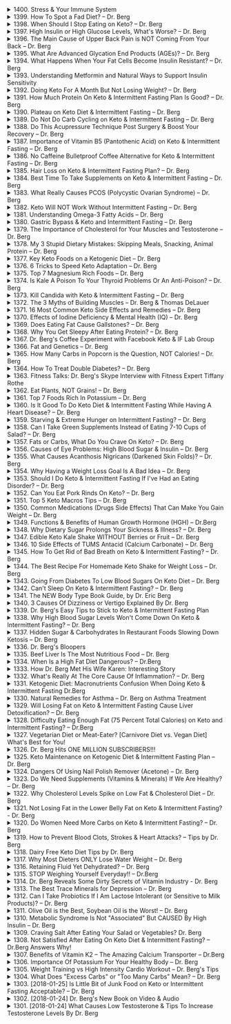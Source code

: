 <details>
<summary>1400. Stress & Your Immune System</summary><br>

<a href="https://www.youtube.com/watch?v=XTnnqZCRfBQ" target="_blank">
    <img src="https://img.youtube.com/vi/XTnnqZCRfBQ/maxresdefault.jpg" 
        alt="[Youtube]" width="200">
</a>


</details>

<details>
<summary>1399. How To Spot a Fad Diet? – Dr. Berg</summary><br>

<a href="https://www.youtube.com/watch?v=K--NZDSZs1o" target="_blank">
    <img src="https://img.youtube.com/vi/K--NZDSZs1o/maxresdefault.jpg" 
        alt="[Youtube]" width="200">
</a>


</details>

<details>
<summary>1398. When Should I Stop Eating on Keto? – Dr. Berg</summary><br>

<a href="https://www.youtube.com/watch?v=J77zqK2CkLk" target="_blank">
    <img src="https://img.youtube.com/vi/J77zqK2CkLk/maxresdefault.jpg" 
        alt="[Youtube]" width="200">
</a>


</details>

<details>
<summary>1397. High Insulin or High Glucose Levels, What's Worse? – Dr. Berg</summary><br>

<a href="https://www.youtube.com/watch?v=e9B4D7GBHNE" target="_blank">
    <img src="https://img.youtube.com/vi/e9B4D7GBHNE/maxresdefault.jpg" 
        alt="[Youtube]" width="200">
</a>


</details>

<details>
<summary>1396. The Main Cause of Upper Back Pain is NOT Coming From Your Back – Dr. Berg</summary><br>

<a href="https://www.youtube.com/watch?v=NX0YkXzplAk" target="_blank">
    <img src="https://img.youtube.com/vi/NX0YkXzplAk/maxresdefault.jpg" 
        alt="[Youtube]" width="200">
</a>


</details>

<details>
<summary>1395. What Are Advanced Glycation End Products (AGEs)? – Dr. Berg</summary><br>

<a href="https://www.youtube.com/watch?v=oZuK8ajA5iE" target="_blank">
    <img src="https://img.youtube.com/vi/oZuK8ajA5iE/maxresdefault.jpg" 
        alt="[Youtube]" width="200">
</a>


</details>

<details>
<summary>1394. What Happens When Your Fat Cells Become Insulin Resistant? – Dr. Berg</summary><br>

<a href="https://www.youtube.com/watch?v=pYJPna_oEwc" target="_blank">
    <img src="https://img.youtube.com/vi/pYJPna_oEwc/maxresdefault.jpg" 
        alt="[Youtube]" width="200">
</a>


</details>

<details>
<summary>1393. Understanding Metformin and Natural Ways to Support Insulin Sensitivity</summary><br>

<a href="https://www.youtube.com/watch?v=L2ZNvl1saLY" target="_blank">
    <img src="https://img.youtube.com/vi/L2ZNvl1saLY/maxresdefault.jpg" 
        alt="[Youtube]" width="200">
</a>


</details>

<details>
<summary>1392. Doing Keto For A Month But Not Losing Weight? – Dr. Berg</summary><br>

<a href="https://www.youtube.com/watch?v=67Ty4UjIwJ4" target="_blank">
    <img src="https://img.youtube.com/vi/67Ty4UjIwJ4/maxresdefault.jpg" 
        alt="[Youtube]" width="200">
</a>


</details>

<details>
<summary>1391. How Much Protein On Keto & Intermittent Fasting Plan Is Good? – Dr. Berg</summary><br>

<a href="https://www.youtube.com/watch?v=bLGlP8T7zU0" target="_blank">
    <img src="https://img.youtube.com/vi/bLGlP8T7zU0/maxresdefault.jpg" 
        alt="[Youtube]" width="200">
</a>


</details>

<details>
<summary>1390. Plateau on Keto Diet & Intermittent Fasting – Dr. Berg</summary><br>

<a href="https://www.youtube.com/watch?v=Vlc8XOv35EI" target="_blank">
    <img src="https://img.youtube.com/vi/Vlc8XOv35EI/maxresdefault.jpg" 
        alt="[Youtube]" width="200">
</a>


</details>

<details>
<summary>1389. Do Not Do Carb Cycling on Keto & Intermittent Fasting – Dr. Berg</summary><br>

<a href="https://www.youtube.com/watch?v=ou1PJ3Nv6Lc" target="_blank">
    <img src="https://img.youtube.com/vi/ou1PJ3Nv6Lc/maxresdefault.jpg" 
        alt="[Youtube]" width="200">
</a>


</details>

<details>
<summary>1388. Do This Acupressure Technique Post Surgery & Boost Your Recovery – Dr. Berg</summary><br>

<a href="https://www.youtube.com/watch?v=eh-a8BiYfLo" target="_blank">
    <img src="https://img.youtube.com/vi/eh-a8BiYfLo/maxresdefault.jpg" 
        alt="[Youtube]" width="200">
</a>


</details>

<details>
<summary>1387. Importance of Vitamin B5 (Pantothenic Acid) on Keto & Intermittent Fasting – Dr. Berg</summary><br>

<a href="https://www.youtube.com/watch?v=nl1KZ4hfruI" target="_blank">
    <img src="https://img.youtube.com/vi/nl1KZ4hfruI/maxresdefault.jpg" 
        alt="[Youtube]" width="200">
</a>


</details>

<details>
<summary>1386. No Caffeine Bulletproof Coffee Alternative for Keto & Intermittent Fasting – Dr. Berg</summary><br>

<a href="https://www.youtube.com/watch?v=IBnOEjtkqY4" target="_blank">
    <img src="https://img.youtube.com/vi/IBnOEjtkqY4/maxresdefault.jpg" 
        alt="[Youtube]" width="200">
</a>


</details>

<details>
<summary>1385. Hair Loss on Keto & Intermittent Fasting Plan? – Dr. Berg</summary><br>

<a href="https://www.youtube.com/watch?v=ufnFuwB7aCA" target="_blank">
    <img src="https://img.youtube.com/vi/ufnFuwB7aCA/maxresdefault.jpg" 
        alt="[Youtube]" width="200">
</a>


</details>

<details>
<summary>1384. Best Time To Take Supplements on Keto & Intermittent Fasting – Dr. Berg</summary><br>

<a href="https://www.youtube.com/watch?v=8Lt7Hm8dd3Y" target="_blank">
    <img src="https://img.youtube.com/vi/8Lt7Hm8dd3Y/maxresdefault.jpg" 
        alt="[Youtube]" width="200">
</a>


</details>

<details>
<summary>1383. What Really Causes PCOS (Polycystic Ovarian Syndrome) – Dr. Berg</summary><br>

<a href="https://www.youtube.com/watch?v=mpM-5BtUg6Q" target="_blank">
    <img src="https://img.youtube.com/vi/mpM-5BtUg6Q/maxresdefault.jpg" 
        alt="[Youtube]" width="200">
</a>


</details>

<details>
<summary>1382. Keto Will NOT Work Without Intermittent Fasting – Dr. Berg</summary><br>

<a href="https://www.youtube.com/watch?v=HkOWHV2GpAk" target="_blank">
    <img src="https://img.youtube.com/vi/HkOWHV2GpAk/maxresdefault.jpg" 
        alt="[Youtube]" width="200">
</a>


</details>

<details>
<summary>1381. Understanding Omega-3 Fatty Acids – Dr. Berg</summary><br>

<a href="https://www.youtube.com/watch?v=5aQjULjyFpY" target="_blank">
    <img src="https://img.youtube.com/vi/5aQjULjyFpY/maxresdefault.jpg" 
        alt="[Youtube]" width="200">
</a>


</details>

<details>
<summary>1380. Gastric Bypass & Keto and Intermittent Fasting – Dr. Berg</summary><br>

<a href="https://www.youtube.com/watch?v=Wr8S_DCeD2w" target="_blank">
    <img src="https://img.youtube.com/vi/Wr8S_DCeD2w/maxresdefault.jpg" 
        alt="[Youtube]" width="200">
</a>


</details>

<details>
<summary>1379. The Importance of Cholesterol for Your Muscles and Testosterone – Dr. Berg</summary><br>

<a href="https://www.youtube.com/watch?v=X35o4V27JBY" target="_blank">
    <img src="https://img.youtube.com/vi/X35o4V27JBY/maxresdefault.jpg" 
        alt="[Youtube]" width="200">
</a>


</details>

<details>
<summary>1378. My 3 Stupid Dietary Mistakes: Skipping Meals, Snacking, Animal Protein – Dr. Berg</summary><br>

<a href="https://www.youtube.com/watch?v=xC2ImFM-3Og" target="_blank">
    <img src="https://img.youtube.com/vi/xC2ImFM-3Og/maxresdefault.jpg" 
        alt="[Youtube]" width="200">
</a>


</details>

<details>
<summary>1377. Key Keto Foods on a Ketogenic Diet – Dr. Berg</summary><br>

<a href="https://www.youtube.com/watch?v=A88BLnhj9Fk" target="_blank">
    <img src="https://img.youtube.com/vi/A88BLnhj9Fk/maxresdefault.jpg" 
        alt="[Youtube]" width="200">
</a>


</details>

<details>
<summary>1376. 6 Tricks to Speed Keto Adaptation – Dr. Berg</summary><br>

<a href="https://www.youtube.com/watch?v=Hgn14XgT2to" target="_blank">
    <img src="https://img.youtube.com/vi/Hgn14XgT2to/maxresdefault.jpg" 
        alt="[Youtube]" width="200">
</a>


</details>

<details>
<summary>1375. Top 7 Magnesium Rich Foods – Dr. Berg</summary><br>

<a href="https://www.youtube.com/watch?v=uwYj50FR8NM" target="_blank">
    <img src="https://img.youtube.com/vi/uwYj50FR8NM/maxresdefault.jpg" 
        alt="[Youtube]" width="200">
</a>


</details>

<details>
<summary>1374. Is Kale A Poison To Your Thyroid Problems Or An Anti-Poison? – Dr. Berg</summary><br>

<a href="https://www.youtube.com/watch?v=2Q8X2W4Lpeg" target="_blank">
    <img src="https://img.youtube.com/vi/2Q8X2W4Lpeg/maxresdefault.jpg" 
        alt="[Youtube]" width="200">
</a>


</details>

<details>
<summary>1373. Kill Candida with Keto & Intermittent Fasting – Dr. Berg</summary><br>

<a href="https://www.youtube.com/watch?v=InM6gQkYCRQ" target="_blank">
    <img src="https://img.youtube.com/vi/InM6gQkYCRQ/maxresdefault.jpg" 
        alt="[Youtube]" width="200">
</a>


</details>

<details>
<summary>1372. The 3 Myths of Building Muscles – Dr. Berg & Thomas DeLauer</summary><br>

<a href="https://www.youtube.com/watch?v=fYCevT0dBac" target="_blank">
    <img src="https://img.youtube.com/vi/fYCevT0dBac/maxresdefault.jpg" 
        alt="[Youtube]" width="200">
</a>


</details>

<details>
<summary>1371. 16 Most Common Keto Side Effects and Remedies – Dr. Berg</summary><br>

<a href="https://www.youtube.com/watch?v=thRboMXI4Rc" target="_blank">
    <img src="https://img.youtube.com/vi/thRboMXI4Rc/maxresdefault.jpg" 
        alt="[Youtube]" width="200">
</a>


</details>

<details>
<summary>1370. Effects of Iodine Deficiency & Mental Health (IQ) – Dr. Berg</summary><br>

<a href="https://www.youtube.com/watch?v=HLgcAR0JbRI" target="_blank">
    <img src="https://img.youtube.com/vi/HLgcAR0JbRI/maxresdefault.jpg" 
        alt="[Youtube]" width="200">
</a>


</details>

<details>
<summary>1369. Does Eating Fat Cause Gallstones? – Dr. Berg</summary><br>

<a href="https://www.youtube.com/watch?v=HBDEuzvvjao" target="_blank">
    <img src="https://img.youtube.com/vi/HBDEuzvvjao/maxresdefault.jpg" 
        alt="[Youtube]" width="200">
</a>


</details>

<details>
<summary>1368. Why You Get Sleepy After Eating Protein? – Dr. Berg</summary><br>

<a href="https://www.youtube.com/watch?v=NLuRN6zi41I" target="_blank">
    <img src="https://img.youtube.com/vi/NLuRN6zi41I/maxresdefault.jpg" 
        alt="[Youtube]" width="200">
</a>


</details>

<details>
<summary>1367. Dr. Berg's Coffee Experiment with Facebook Keto & IF Lab Group</summary><br>

<a href="https://www.youtube.com/watch?v=Hoo5iryYYIc" target="_blank">
    <img src="https://img.youtube.com/vi/Hoo5iryYYIc/maxresdefault.jpg" 
        alt="[Youtube]" width="200">
</a>


</details>

<details>
<summary>1366. Fat and Genetics – Dr. Berg</summary><br>

<a href="https://www.youtube.com/watch?v=Ar_UlpG4LBM" target="_blank">
    <img src="https://img.youtube.com/vi/Ar_UlpG4LBM/maxresdefault.jpg" 
        alt="[Youtube]" width="200">
</a>


</details>

<details>
<summary>1365. How Many Carbs in Popcorn is the Question, NOT Calories! – Dr. Berg</summary><br>

<a href="https://www.youtube.com/watch?v=QYNOwyJPRxA" target="_blank">
    <img src="https://img.youtube.com/vi/QYNOwyJPRxA/maxresdefault.jpg" 
        alt="[Youtube]" width="200">
</a>


</details>

<details>
<summary>1364. How To Treat Double Diabetes? – Dr. Berg</summary><br>

<a href="https://www.youtube.com/watch?v=ZzmiYK6LCbE" target="_blank">
    <img src="https://img.youtube.com/vi/ZzmiYK6LCbE/maxresdefault.jpg" 
        alt="[Youtube]" width="200">
</a>


</details>

<details>
<summary>1363. Fitness Talks: Dr. Berg's Skype Interview with Fitness Expert Tiffany Rothe</summary><br>

<a href="https://www.youtube.com/watch?v=T4gO05_QS0s" target="_blank">
    <img src="https://img.youtube.com/vi/T4gO05_QS0s/maxresdefault.jpg" 
        alt="[Youtube]" width="200">
</a>


</details>

<details>
<summary>1362. Eat Plants, NOT Grains! – Dr. Berg</summary><br>

<a href="https://www.youtube.com/watch?v=DJ57neiSdaA" target="_blank">
    <img src="https://img.youtube.com/vi/DJ57neiSdaA/maxresdefault.jpg" 
        alt="[Youtube]" width="200">
</a>


</details>

<details>
<summary>1361. Top 7 Foods Rich In Potassium – Dr. Berg</summary><br>

<a href="https://www.youtube.com/watch?v=Jtn2Zebdyk4" target="_blank">
    <img src="https://img.youtube.com/vi/Jtn2Zebdyk4/maxresdefault.jpg" 
        alt="[Youtube]" width="200">
</a>


</details>

<details>
<summary>1360. Is It Good To Do Keto Diet & Intermittent Fasting While Having A Heart Disease? – Dr. Berg</summary><br>

<a href="https://www.youtube.com/watch?v=UEuKGjACdf0" target="_blank">
    <img src="https://img.youtube.com/vi/UEuKGjACdf0/maxresdefault.jpg" 
        alt="[Youtube]" width="200">
</a>


</details>

<details>
<summary>1359. Starving & Extreme Hunger on Intermittent Fasting? – Dr. Berg</summary><br>

<a href="https://www.youtube.com/watch?v=1-GLieu0-Hs" target="_blank">
    <img src="https://img.youtube.com/vi/1-GLieu0-Hs/maxresdefault.jpg" 
        alt="[Youtube]" width="200">
</a>


</details>

<details>
<summary>1358. Can I Take Green Supplements Instead of Eating 7-10 Cups of Salad? – Dr. Berg</summary><br>

<a href="https://www.youtube.com/watch?v=jW8JIjeKVIE" target="_blank">
    <img src="https://img.youtube.com/vi/jW8JIjeKVIE/maxresdefault.jpg" 
        alt="[Youtube]" width="200">
</a>


</details>

<details>
<summary>1357. Fats or Carbs, What Do You Crave On Keto? – Dr. Berg</summary><br>

<a href="https://www.youtube.com/watch?v=3G8363xClT8" target="_blank">
    <img src="https://img.youtube.com/vi/3G8363xClT8/maxresdefault.jpg" 
        alt="[Youtube]" width="200">
</a>


</details>

<details>
<summary>1356. Causes of Eye Problems: High Blood Sugar & Insulin – Dr. Berg</summary><br>

<a href="https://www.youtube.com/watch?v=YnP136WfSrQ" target="_blank">
    <img src="https://img.youtube.com/vi/YnP136WfSrQ/maxresdefault.jpg" 
        alt="[Youtube]" width="200">
</a>


</details>

<details>
<summary>1355. What Causes Acanthosis Nigricans (Darkened Skin Folds)? – Dr. Berg</summary><br>

<a href="https://www.youtube.com/watch?v=NCbJxrYqxao" target="_blank">
    <img src="https://img.youtube.com/vi/NCbJxrYqxao/maxresdefault.jpg" 
        alt="[Youtube]" width="200">
</a>


</details>

<details>
<summary>1354. Why Having a Weight Loss Goal Is A Bad Idea – Dr. Berg</summary><br>

<a href="https://www.youtube.com/watch?v=MwZawlBJyOY" target="_blank">
    <img src="https://img.youtube.com/vi/MwZawlBJyOY/maxresdefault.jpg" 
        alt="[Youtube]" width="200">
</a>


</details>

<details>
<summary>1353. Should I Do Keto & Intermittent Fasting If I've Had an Eating Disorder? – Dr. Berg</summary><br>

<a href="https://www.youtube.com/watch?v=d04rfbNnbUw" target="_blank">
    <img src="https://img.youtube.com/vi/d04rfbNnbUw/maxresdefault.jpg" 
        alt="[Youtube]" width="200">
</a>


</details>

<details>
<summary>1352. Can You Eat Pork Rinds On Keto? – Dr. Berg</summary><br>

<a href="https://www.youtube.com/watch?v=HJDzvEwJ0aI" target="_blank">
    <img src="https://img.youtube.com/vi/HJDzvEwJ0aI/maxresdefault.jpg" 
        alt="[Youtube]" width="200">
</a>


</details>

<details>
<summary>1351. Top 5 Keto Macros Tips – Dr. Berg</summary><br>

<a href="https://www.youtube.com/watch?v=bgD19482--Y" target="_blank">
    <img src="https://img.youtube.com/vi/bgD19482--Y/maxresdefault.jpg" 
        alt="[Youtube]" width="200">
</a>


</details>

<details>
<summary>1350. Common Medications (Drugs Side Effects) That Can Make You Gain Weight – Dr. Berg</summary><br>

<a href="https://www.youtube.com/watch?v=kZzNx3JNhRo" target="_blank">
    <img src="https://img.youtube.com/vi/kZzNx3JNhRo/maxresdefault.jpg" 
        alt="[Youtube]" width="200">
</a>


</details>

<details>
<summary>1349. Functions & Benefits of Human Growth Hormone (HGH) – Dr.Berg</summary><br>

<a href="https://www.youtube.com/watch?v=6jLGTnf2YHc" target="_blank">
    <img src="https://img.youtube.com/vi/6jLGTnf2YHc/maxresdefault.jpg" 
        alt="[Youtube]" width="200">
</a>


</details>

<details>
<summary>1348. Why Dietary Sugar Prolongs Your Sickness & Illness? – Dr. Berg</summary><br>

<a href="https://www.youtube.com/watch?v=6d_Z_xezJLU" target="_blank">
    <img src="https://img.youtube.com/vi/6d_Z_xezJLU/maxresdefault.jpg" 
        alt="[Youtube]" width="200">
</a>


</details>

<details>
<summary>1347. Edible Keto Kale Shake WITHOUT Berries or Fruit – Dr. Berg</summary><br>

<a href="https://www.youtube.com/watch?v=hjKyM0gW1uc" target="_blank">
    <img src="https://img.youtube.com/vi/hjKyM0gW1uc/maxresdefault.jpg" 
        alt="[Youtube]" width="200">
</a>


</details>

<details>
<summary>1346. 10 Side Effects of TUMS Antacid (Calcium Carbonate) – Dr. Berg</summary><br>

<a href="https://www.youtube.com/watch?v=tX73T8iFx-o" target="_blank">
    <img src="https://img.youtube.com/vi/tX73T8iFx-o/maxresdefault.jpg" 
        alt="[Youtube]" width="200">
</a>


</details>

<details>
<summary>1345. How To Get Rid of Bad Breath on Keto & Intermittent Fasting? – Dr. Berg</summary><br>

<a href="https://www.youtube.com/watch?v=ySmzyYOyrWE" target="_blank">
    <img src="https://img.youtube.com/vi/ySmzyYOyrWE/maxresdefault.jpg" 
        alt="[Youtube]" width="200">
</a>


</details>

<details>
<summary>1344. The Best Recipe For Homemade Keto Shake for Weight Loss – Dr. Berg</summary><br>

<a href="https://www.youtube.com/watch?v=HRJuP7HGVcc" target="_blank">
    <img src="https://img.youtube.com/vi/HRJuP7HGVcc/maxresdefault.jpg" 
        alt="[Youtube]" width="200">
</a>


</details>

<details>
<summary>1343. Going From Diabetes To Low Blood Sugars On Keto Diet – Dr. Berg</summary><br>

<a href="https://www.youtube.com/watch?v=c6U8Qe_5gSk" target="_blank">
    <img src="https://img.youtube.com/vi/c6U8Qe_5gSk/maxresdefault.jpg" 
        alt="[Youtube]" width="200">
</a>


</details>

<details>
<summary>1342. Can't Sleep On Keto & Intermittent Fasting? – Dr. Berg</summary><br>

<a href="https://www.youtube.com/watch?v=e1xay0186_U" target="_blank">
    <img src="https://img.youtube.com/vi/e1xay0186_U/maxresdefault.jpg" 
        alt="[Youtube]" width="200">
</a>


</details>

<details>
<summary>1341. The NEW Body Type Book Guide, by Dr. Eric Berg</summary><br>

<a href="https://www.youtube.com/watch?v=jkddx6YJM94" target="_blank">
    <img src="https://img.youtube.com/vi/jkddx6YJM94/maxresdefault.jpg" 
        alt="[Youtube]" width="200">
</a>


</details>

<details>
<summary>1340. 3 Causes Of Dizziness or Vertigo Explained By Dr. Berg</summary><br>

<a href="https://www.youtube.com/watch?v=jICR0I67IkU" target="_blank">
    <img src="https://img.youtube.com/vi/jICR0I67IkU/maxresdefault.jpg" 
        alt="[Youtube]" width="200">
</a>


</details>

<details>
<summary>1339. Dr. Berg's Easy Tips to Stick to Keto & Intermittent Fasting Plan</summary><br>

<a href="https://www.youtube.com/watch?v=3IMIzZeyO8Y" target="_blank">
    <img src="https://img.youtube.com/vi/3IMIzZeyO8Y/maxresdefault.jpg" 
        alt="[Youtube]" width="200">
</a>


</details>

<details>
<summary>1338. Why High Blood Sugar Levels Won't Come Down On Keto & Intermittent Fasting? – Dr. Berg</summary><br>

<a href="https://www.youtube.com/watch?v=LpHVa0H5S8I" target="_blank">
    <img src="https://img.youtube.com/vi/LpHVa0H5S8I/maxresdefault.jpg" 
        alt="[Youtube]" width="200">
</a>


</details>

<details>
<summary>1337. Hidden Sugar & Carbohydrates In Restaurant Foods Slowing Down Ketosis – Dr. Berg</summary><br>

<a href="https://www.youtube.com/watch?v=Krn_VZzf_oo" target="_blank">
    <img src="https://img.youtube.com/vi/Krn_VZzf_oo/maxresdefault.jpg" 
        alt="[Youtube]" width="200">
</a>


</details>

<details>
<summary>1336. Dr. Berg's Bloopers</summary><br>

<a href="https://www.youtube.com/watch?v=hTFWxhoEzYA" target="_blank">
    <img src="https://img.youtube.com/vi/hTFWxhoEzYA/maxresdefault.jpg" 
        alt="[Youtube]" width="200">
</a>


</details>

<details>
<summary>1335. Beef Liver Is The Most Nutritious Food – Dr. Berg</summary><br>

<a href="https://www.youtube.com/watch?v=1ZmXKYL240E" target="_blank">
    <img src="https://img.youtube.com/vi/1ZmXKYL240E/maxresdefault.jpg" 
        alt="[Youtube]" width="200">
</a>


</details>

<details>
<summary>1334. When Is a High Fat Diet Dangerous? – Dr.Berg</summary><br>

<a href="https://www.youtube.com/watch?v=HKasbW6VSaI" target="_blank">
    <img src="https://img.youtube.com/vi/HKasbW6VSaI/maxresdefault.jpg" 
        alt="[Youtube]" width="200">
</a>


</details>

<details>
<summary>1333. How Dr. Berg Met His Wife Karen: Interesting Story</summary><br>

<a href="https://www.youtube.com/watch?v=C9GBNXGtK74" target="_blank">
    <img src="https://img.youtube.com/vi/C9GBNXGtK74/maxresdefault.jpg" 
        alt="[Youtube]" width="200">
</a>


</details>

<details>
<summary>1332. What's Really At The Core Cause Of Inflammation? – Dr. Berg</summary><br>

<a href="https://www.youtube.com/watch?v=mFozTOH5N0k" target="_blank">
    <img src="https://img.youtube.com/vi/mFozTOH5N0k/maxresdefault.jpg" 
        alt="[Youtube]" width="200">
</a>


</details>

<details>
<summary>1331. Ketogenic Diet: Macronutrients Confusion When Doing Keto & Intermittent Fasting Dr.Berg</summary><br>

<a href="https://www.youtube.com/watch?v=vB2EtclQLRA" target="_blank">
    <img src="https://img.youtube.com/vi/vB2EtclQLRA/maxresdefault.jpg" 
        alt="[Youtube]" width="200">
</a>


</details>

<details>
<summary>1330. Natural Remedies for Asthma – Dr. Berg on Asthma Treatment</summary><br>

<a href="https://www.youtube.com/watch?v=5uTvmnuwQqI" target="_blank">
    <img src="https://img.youtube.com/vi/5uTvmnuwQqI/maxresdefault.jpg" 
        alt="[Youtube]" width="200">
</a>


</details>

<details>
<summary>1329. Will Losing Fat on Keto & Intermittent Fasting Cause Liver Detoxification? – Dr. Berg</summary><br>

<a href="https://www.youtube.com/watch?v=7pW5MEwSvII" target="_blank">
    <img src="https://img.youtube.com/vi/7pW5MEwSvII/maxresdefault.jpg" 
        alt="[Youtube]" width="200">
</a>


</details>

<details>
<summary>1328. Difficulty Eating Enough Fat (75 Percent Total Calories) on Keto and Intermittent Fasting? – Dr.Berg</summary><br>

<a href="https://www.youtube.com/watch?v=BFqfuZru3v8" target="_blank">
    <img src="https://img.youtube.com/vi/BFqfuZru3v8/maxresdefault.jpg" 
        alt="[Youtube]" width="200">
</a>


</details>

<details>
<summary>1327. Vegetarian Diet or Meat-Eater? [Carnivore Diet vs. Vegan Diet] What's Best for You!</summary><br>

<a href="https://www.youtube.com/watch?v=1WpGlDPZzU4" target="_blank">
    <img src="https://img.youtube.com/vi/1WpGlDPZzU4/maxresdefault.jpg" 
        alt="[Youtube]" width="200">
</a>


</details>

<details>
<summary>1326. Dr. Berg Hits ONE MILLION SUBSCRIBERS!!!</summary><br>

<a href="https://www.youtube.com/watch?v=ya5K0yjjS64" target="_blank">
    <img src="https://img.youtube.com/vi/ya5K0yjjS64/maxresdefault.jpg" 
        alt="[Youtube]" width="200">
</a>


</details>

<details>
<summary>1325. Keto Maintenance on Ketogenic Diet & Intermittent Fasting Plan – Dr. Berg</summary><br>

<a href="https://www.youtube.com/watch?v=skeMZd6ToQc" target="_blank">
    <img src="https://img.youtube.com/vi/skeMZd6ToQc/maxresdefault.jpg" 
        alt="[Youtube]" width="200">
</a>


</details>

<details>
<summary>1324. Dangers Of Using Nail Polish Remover (Acetone) – Dr. Berg</summary><br>

<a href="https://www.youtube.com/watch?v=uwwtjKVBdIk" target="_blank">
    <img src="https://img.youtube.com/vi/uwwtjKVBdIk/maxresdefault.jpg" 
        alt="[Youtube]" width="200">
</a>


</details>

<details>
<summary>1323. Do We Need Supplements (Vitamins & Minerals) If We Are Healthy? – Dr. Berg</summary><br>

<a href="https://www.youtube.com/watch?v=jt1xXYNweZ4" target="_blank">
    <img src="https://img.youtube.com/vi/jt1xXYNweZ4/maxresdefault.jpg" 
        alt="[Youtube]" width="200">
</a>


</details>

<details>
<summary>1322. Why Cholesterol Levels Spike on Low Fat & Cholesterol Diet – Dr. Berg</summary><br>

<a href="https://www.youtube.com/watch?v=ErSbsMF5Hho" target="_blank">
    <img src="https://img.youtube.com/vi/ErSbsMF5Hho/maxresdefault.jpg" 
        alt="[Youtube]" width="200">
</a>


</details>

<details>
<summary>1321. Not Losing Fat in the Lower Belly Fat on Keto & Intermittent Fasting? - Dr. Berg</summary><br>

<a href="https://www.youtube.com/watch?v=Sg2NIQI-lLk" target="_blank">
    <img src="https://img.youtube.com/vi/Sg2NIQI-lLk/maxresdefault.jpg" 
        alt="[Youtube]" width="200">
</a>


</details>

<details>
<summary>1320. Do Women Need More Carbs on Keto & Intermittent Fasting? – Dr. Berg</summary><br>

<a href="https://www.youtube.com/watch?v=3QEAEQjOHyM" target="_blank">
    <img src="https://img.youtube.com/vi/3QEAEQjOHyM/maxresdefault.jpg" 
        alt="[Youtube]" width="200">
</a>


</details>

<details>
<summary>1319. How to Prevent Blood Clots, Strokes & Heart Attacks? – Tips by Dr. Berg</summary><br>

<a href="https://www.youtube.com/watch?v=3vv-p6CTiZI" target="_blank">
    <img src="https://img.youtube.com/vi/3vv-p6CTiZI/maxresdefault.jpg" 
        alt="[Youtube]" width="200">
</a>


</details>

<details>
<summary>1318. Dairy Free Keto Diet Tips by Dr. Berg</summary><br>

<a href="https://www.youtube.com/watch?v=oq4D819_FVs" target="_blank">
    <img src="https://img.youtube.com/vi/oq4D819_FVs/maxresdefault.jpg" 
        alt="[Youtube]" width="200">
</a>


</details>

<details>
<summary>1317. Why Most Dieters ONLY Lose Water Weight – Dr. Berg</summary><br>

<a href="https://www.youtube.com/watch?v=IPgB8hWtf3w" target="_blank">
    <img src="https://img.youtube.com/vi/IPgB8hWtf3w/maxresdefault.jpg" 
        alt="[Youtube]" width="200">
</a>


</details>

<details>
<summary>1316. Retaining Fluid Yet Dehydrated? – Dr. Berg</summary><br>

<a href="https://www.youtube.com/watch?v=-dH9tZLPcJo" target="_blank">
    <img src="https://img.youtube.com/vi/-dH9tZLPcJo/maxresdefault.jpg" 
        alt="[Youtube]" width="200">
</a>


</details>

<details>
<summary>1315. STOP Weighing Yourself Everyday!! – Dr.Berg</summary><br>

<a href="https://www.youtube.com/watch?v=osWIsRnTYLw" target="_blank">
    <img src="https://img.youtube.com/vi/osWIsRnTYLw/maxresdefault.jpg" 
        alt="[Youtube]" width="200">
</a>


</details>

<details>
<summary>1314. Dr. Berg Reveals Some Dirty Secrets of Vitamin Industry - Dr. Berg</summary><br>

<a href="https://www.youtube.com/watch?v=uY1sIcTYN3I" target="_blank">
    <img src="https://img.youtube.com/vi/uY1sIcTYN3I/maxresdefault.jpg" 
        alt="[Youtube]" width="200">
</a>


</details>

<details>
<summary>1313. The Best Trace Minerals for Depression – Dr. Berg</summary><br>

<a href="https://www.youtube.com/watch?v=Baeo8NhzhCQ" target="_blank">
    <img src="https://img.youtube.com/vi/Baeo8NhzhCQ/maxresdefault.jpg" 
        alt="[Youtube]" width="200">
</a>


</details>

<details>
<summary>1312. Can I Take Probiotics If I Am Lactose Intolerant (or Sensitive to Milk Products)? – Dr. Berg</summary><br>

<a href="https://www.youtube.com/watch?v=vjKZS0A8-ow" target="_blank">
    <img src="https://img.youtube.com/vi/vjKZS0A8-ow/maxresdefault.jpg" 
        alt="[Youtube]" width="200">
</a>


</details>

<details>
<summary>1311. Olive Oil is the Best, Soybean Oil is the Worst! – Dr. Berg</summary><br>

<a href="https://www.youtube.com/watch?v=l8uVelhZebY" target="_blank">
    <img src="https://img.youtube.com/vi/l8uVelhZebY/maxresdefault.jpg" 
        alt="[Youtube]" width="200">
</a>


</details>

<details>
<summary>1310. Metabolic Syndrome Is Not "Associated" But CAUSED By High Insulin – Dr. Berg</summary><br>

<a href="https://www.youtube.com/watch?v=Wtof98E8cC4" target="_blank">
    <img src="https://img.youtube.com/vi/Wtof98E8cC4/maxresdefault.jpg" 
        alt="[Youtube]" width="200">
</a>


</details>

<details>
<summary>1309. Craving Salt After Eating Your Salad or Vegetables? Dr. Berg</summary><br>

<a href="https://www.youtube.com/watch?v=6IYI6v_Lv7Q" target="_blank">
    <img src="https://img.youtube.com/vi/6IYI6v_Lv7Q/maxresdefault.jpg" 
        alt="[Youtube]" width="200">
</a>


</details>

<details>
<summary>1308. Not Satisfied After Eating On Keto Diet & Intermittent Fasting? – Dr.Berg Answers Why!</summary><br>

<a href="https://www.youtube.com/watch?v=8fu8gO5D-Vg" target="_blank">
    <img src="https://img.youtube.com/vi/8fu8gO5D-Vg/maxresdefault.jpg" 
        alt="[Youtube]" width="200">
</a>


</details>

<details>
<summary>1307. Benefits of Vitamin K2 – The Amazing Calcium Transporter – Dr.Berg</summary><br>

<a href="https://www.youtube.com/watch?v=CX16-Y09NCM" target="_blank">
    <img src="https://img.youtube.com/vi/CX16-Y09NCM/maxresdefault.jpg" 
        alt="[Youtube]" width="200">
</a>


</details>

<details>
<summary>1306. Importance Of Potassium For Your Healthy Body – Dr. Berg</summary><br>

<a href="https://www.youtube.com/watch?v=Px8V89FqJE0" target="_blank">
    <img src="https://img.youtube.com/vi/Px8V89FqJE0/maxresdefault.jpg" 
        alt="[Youtube]" width="200">
</a>


</details>

<details>
<summary>1305. Weight Training vs High Intensity Cardio Workout – Dr. Berg's Tips</summary><br>

<a href="https://www.youtube.com/watch?v=1patHzdCnmQ" target="_blank">
    <img src="https://img.youtube.com/vi/1patHzdCnmQ/maxresdefault.jpg" 
        alt="[Youtube]" width="200">
</a>


</details>

<details>
<summary>1304. What Does "Excess Carbs" or "Too Many Carbs" Mean? – Dr. Berg</summary><br>

<a href="https://www.youtube.com/watch?v=enuqDK1LoIQ" target="_blank">
    <img src="https://img.youtube.com/vi/enuqDK1LoIQ/maxresdefault.jpg" 
        alt="[Youtube]" width="200">
</a>


</details>

<details>
<summary>1303. [2018-01-25] Is Little Bit of Junk Food on Keto or Intermittent Fasting Acceptable? – Dr. Berg</summary><br>

<a href="https://www.youtube.com/watch?v=2UB0pKJQ4QE" target="_blank">
    <img src="https://img.youtube.com/vi/2UB0pKJQ4QE/maxresdefault.jpg" 
        alt="[Youtube]" width="200">
</a>

### 核心主題  
- **影響血糖控制的因素**：強調胰島素在血糖 regulation 中的作用及其對體重管理和脂肪燃燒的影響。  

### 主要觀念  
1. **高血糖問題**：患者報告即使進行禁食和運動，血糖仍然偏高。  
2. **隱性不良飲食習慣**：患者攝入少量垃圾食品、甜點和酒精，這些食物可能抵銷其他健康做法的效果。  
3. **胰島素的作用**：胰島素是一種支配性的激素，即使微量過多也會阻礙體重減輕和脂肪燃燒，最終導致血糖波動和胰島素抵抗。  

### 問題原因  
- **不良飲食選擇**：患者雖然整體飲食健康，但仍攝入含糖和高碳水化合物的零食和酒精，這些食物會增加血糖並干擾胰島素敏感性。  
- **胰島素過量**：即使是微量的胰岛素過高，也會影響脂肪燃燒和體重管理，最終導致血糖不穩定和胰岛素抵抗。  

### 解决方法  
1. **替代甜食**：用低碳水化合物、無糖的可口選項來代替傳統甜點，例如使用酮飲食Friendly的食譜。  
2. **行為改變**：避免攝入垃圾食品和酒精，即使是在少量的情況下。  
3. **藥物依賴性**：患者正在服用一種模擬Metformin的草本補充劑，但此做法可能無法完全抵銷胰岛素的影響，需重新評估治療方案。  

### 健康建議  
1. **飲食調整**：改用低碳水化合物、低糖的替代食品來滿足對甜食的渴望，從而長期控制血糖和體重。  
2. **生活方式改變**：堅持禁食和運動，但需避免任何可能增加胰岛素水平的食物攝入。  
3. **定期監測**：密切追蹤血糖和胰島素水平，以評估治療方案的有效性並及時調整。  

### 結論  
- **成功關鍵**：在控制血糖和體重方面，飲食選擇至關重要。即使是少量的不健康食物也可能干擾整體效果。  
- **長期策略**：建議患者採用ustainable 的飲食結構，如酮飲食，以避免對傳統甜食的依賴並保持血糖穩定。
</details>

<details>
<summary>1302. [2018-01-24] Dr. Berg's New Book on Video & Audio</summary><br>

<a href="https://www.youtube.com/watch?v=U_UyLGoiNas" target="_blank">
    <img src="https://img.youtube.com/vi/U_UyLGoiNas/maxresdefault.jpg" 
        alt="[Youtube]" width="200">
</a>

### 核心主題  
- 推介一種新的多媒體學習產品，涵蓋一本書的所有章節。  

### 主要觀念  
1. 產品形式：通過視頻和音頻相结合的方式呈現每章內容。  
2. 學習便利性：提供下載至電腦、同步到手機的功能，便於隨時隨地學習。  
3. 使用工具：iTunes用於管理和同步音頻文件。  

### 啟發原因  
- 現代人希望通過多媒體方式更高效地吸收書籍內容。  

### 解決方案  
1. **產品功能**：  
   - 提供視頻 Seminar 和音頻	mp3 文件，涵蓋所有章節。  
   - 使用閃存盤作為媒介，便於下載和同步。  
2. **技術支持**：  
   - 通過iTunes將音頻文件添加至圖書館並同步到手機。  
3. **操作步驟**：  
   - 下載閃存盤中的mp3文件至電腦。  
   - 使用iTunes將文件同步到手機。  

### 健康建議  
- 經常利用通勤或閒暇時間聽取 Seminar，提升學習效率。  

### 結論  
- 本書籍的多媒體版本提供了便捷且高效的学习方式，適合現代人的生活節奏。
</details>

<details>
<summary>1301. [2018-01-24] What Causes Low Testosterone & Tips To Increase Testosterone Levels By Dr. Berg</summary><br>

<a href="https://www.youtube.com/watch?v=MLW0Fnva6FE" target="_blank">
    <img src="https://img.youtube.com/vi/MLW0Fnva6FE/maxresdefault.jpg" 
        alt="[Youtube]" width="200">
</a>

### Core Theme: The Role and Management of Testosterone in Male Health

---

#### **Introduction to Testosterone Function**
- **Definition**: Testosterone is a hormone produced primarily by the testicles, with a small contribution from the adrenals.
- **Functions**:
  - Sexual development (testes, prostate).
  - Muscle mass and bone strength enhancement.
  - Body hair growth (facial and body hair).
  - Protein synthesis.
  - Sperm development.
  - Deep voice and libido.
  - Erection regulation.

---

#### **Pathophysiology of Testosterone Suppression**
- **Similarity to Human Growth Hormones**: Testosterone follows pathways similar to human growth hormones.
- **Adverse Effects of Exogenous Testosterone**:
  - Atrophy of the testicles.
  - Thicker blood and potential for high blood pressure.
  - Acne and male pattern baldness.
  - Other side effects related to hormone suppression.

---

#### **Primary Cause of Low Testosterone**
- **High Insulin Levels**: The single most common reason for low testosterone levels.
- **Mechanism**:
  - High insulin suppresses both testosterone and human growth hormone.
  - Common in individuals with diabetes or pre-diabetes (insulin resistance).

---

#### **Symptoms of High Insulin Levels**
- **Physical Symptoms**:
  - Excess belly fat (gut).
  - High blood pressure.
  - High cholesterol.
  - High blood sugar levels.
  - Pre-diabetic or diabetic status.
- **Other Symptoms**:
  - Fatigue after meals.
  - Vision issues.
  - Loss of muscle tone despite exercise.
  - Frequent urination at night.

---

#### **Solutions for Low Testosterone**
- **Dietary Intervention**: Ketogenic Diet.
  - Emphasizes healthy implementation.
  - Reduces carbohydrate intake to lower insulin levels.
- **Intermittent Fasting**:
  - Helps regulate blood sugar and insulin levels.
  - Supports overall metabolic health.

---

#### **Health Recommendations**
- **Ketogenic Diet Course**: Available for further education on proper implementation.
- **Free Keto Course**: Accessible via Messenger or Facebook, providing essential knowledge in a concise format.

---

#### **Conclusion**
- **Key Message**: Addressing underlying causes like high insulin levels is crucial for managing low testosterone.
- **Call to Action**: Adopt lifestyle changes such as the ketogenic diet and intermittent fasting to improve hormonal health.
- **Further Learning**: Utilize provided resources to gain deeper insights into achieving optimal health through dietary adjustments.
</details>

